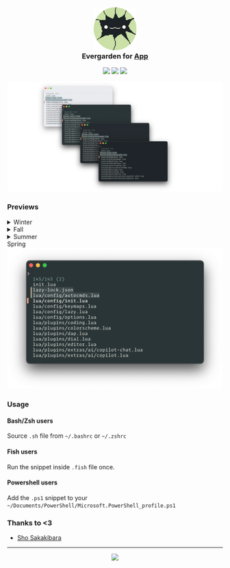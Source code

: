 <h3 align="center">
	<img src="https://github.com/everviolet/.github/raw/main/assets/logo-circle.png" width="100" alt="Logo"/><br/>
	Evergarden for <a href="https://github.com/everviolet/fzf">App</a>
</h3>

<p align="center">
	<a href="https://github.com/everviolet/fzf/stargazers"><img src="https://img.shields.io/github/stars/everviolet/fzf?style=for-the-badge&colorA=313B40&colorB=DBBC7F"></a>
	<a href="https://github.com/everviolet/fzf/issues"><img src="https://img.shields.io/github/issues/everviolet/fzf?style=for-the-badge&colorA=313B40&colorB=E69875"></a>
	<a href="https://github.com/everviolet/fzf/contributors"><img src="https://img.shields.io/github/contributors/everviolet/fzf?style=for-the-badge&colorA=313B40&colorB=97C9C3"></a>
</p>

<p align="center">
	<img src="https://raw.githubusercontent.com/everviolet/fzf/main/assets/previews/preview.webp"/>
</p>

### Previews

<details>
<summary>Winter</summary>
<img src="https://raw.githubusercontent.com/everviolet/fzf/main/assets/previews/winter.webp"/>
</details>
<details>
<summary>Fall</summary>
<img src="https://raw.githubusercontent.com/everviolet/fzf/main/assets/previews/fall.webp"/>
</details>
<details>
<summary>Summer</summary>
<img src="https://raw.githubusercontent.com/everviolet/fzf/main/assets/previews/summer.webp"/>
</details>
<summary>Spring</summary>
<img src="https://raw.githubusercontent.com/everviolet/fzf/main/assets/previews/spring.webp"/>
</details>

### Usage

#### Bash/Zsh users

Source `.sh` file from `~/.bashrc` or `~/.zshrc`

#### Fish users

Run the snippet inside `.fish` file once.

#### Powershell users

Add the `.ps1` snippet to your `~/Documents/PowerShell/Microsoft.PowerShell_profile.ps1`

### Thanks to <3

- [Sho Sakakibara](https://github.com/sakakibara)

<hr>

<p align="center">
	<a href="https://github.com/comfysage/evergarden/blob/mega/LICENSE"><img src="https://img.shields.io/static/v1.svg?style=for-the-badge&label=LICENSE&message=GPL3&colorA=313B40&colorB=9BB5CF"/></a>
</p>
